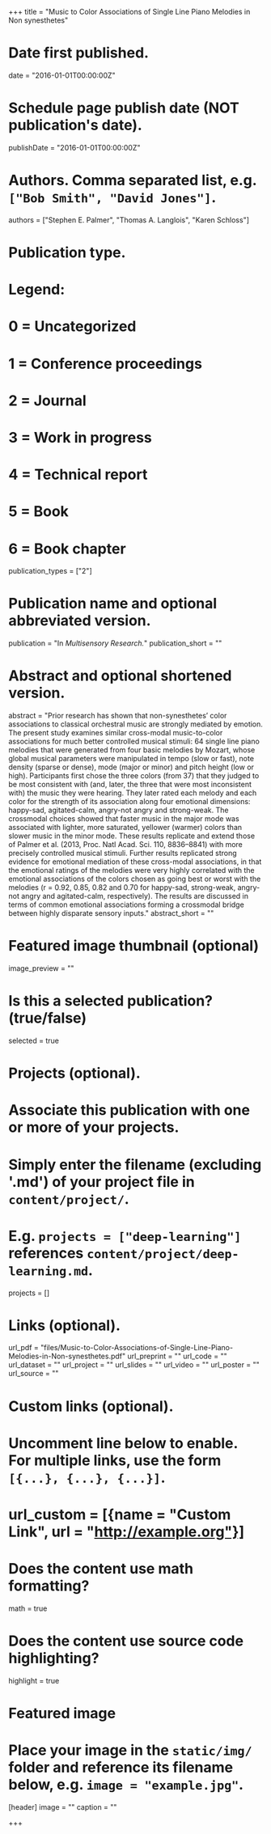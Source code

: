 +++
title = "Music to Color Associations of Single Line Piano Melodies in Non synesthetes"

# Date first published.
date = "2016-01-01T00:00:00Z"

# Schedule page publish date (NOT publication's date).
publishDate = "2016-01-01T00:00:00Z"

# Authors. Comma separated list, e.g. `["Bob Smith", "David Jones"]`.
authors = ["Stephen E. Palmer", "Thomas A. Langlois", "Karen Schloss"]

# Publication type.
# Legend:
# 0 = Uncategorized
# 1 = Conference proceedings
# 2 = Journal
# 3 = Work in progress
# 4 = Technical report
# 5 = Book
# 6 = Book chapter
publication_types = ["2"]

# Publication name and optional abbreviated version.
publication = "In *Multisensory Research.*"
publication_short = ""

# Abstract and optional shortened version.
abstract = "Prior research has shown that non-synesthetes’ color associations to classical orchestral music are strongly mediated by emotion. The present study examines similar cross-modal music-to-color associations for much better controlled musical stimuli: 64 single line piano melodies that were generated from four basic melodies by Mozart, whose global musical parameters were manipulated in tempo (slow or fast), note density (sparse or dense), mode (major or minor) and pitch height (low or high). Participants first chose the three colors (from 37) that they judged to be most consistent with (and, later, the three that were most inconsistent with) the music they were hearing. They later rated each melody and each color for the strength of its association along four emotional dimensions: happy-sad, agitated-calm, angry-not angry and strong-weak. The crossmodal choices showed that faster music in the major mode was associated with lighter, more saturated, yellower (warmer) colors than slower music in the minor mode. These results replicate and extend those of Palmer et al. (2013, Proc. Natl Acad. Sci. 110, 8836–8841) with more precisely controlled musical stimuli. Further results replicated strong evidence for emotional mediation of these cross-modal associations, in that the emotional ratings of the melodies were very highly correlated with the emotional associations of the colors chosen as going best or worst with the melodies (r = 0.92, 0.85, 0.82 and 0.70 for happy-sad, strong-weak, angry-not angry and agitated-calm, respectively). The results are discussed in terms of common emotional associations forming a crossmodal bridge between highly disparate sensory inputs."
abstract_short = ""

# Featured image thumbnail (optional)
image_preview = ""

# Is this a selected publication? (true/false)
selected = true

# Projects (optional).
#   Associate this publication with one or more of your projects.
#   Simply enter the filename (excluding '.md') of your project file in `content/project/`.
#   E.g. `projects = ["deep-learning"]` references `content/project/deep-learning.md`.
projects = []

# Links (optional).
url_pdf = "files/Music-to-Color-Associations-of-Single-Line-Piano-Melodies-in-Non-synesthetes.pdf"
url_preprint = ""
url_code = ""
url_dataset = ""
url_project = ""
url_slides = ""
url_video = ""
url_poster = ""
url_source = ""

# Custom links (optional).
#   Uncomment line below to enable. For multiple links, use the form `[{...}, {...}, {...}]`.
# url_custom = [{name = "Custom Link", url = "http://example.org"}]

# Does the content use math formatting?
math = true

# Does the content use source code highlighting?
highlight = true

# Featured image
# Place your image in the `static/img/` folder and reference its filename below, e.g. `image = "example.jpg"`.
[header]
image = ""
caption = ""

+++
